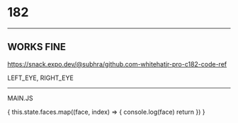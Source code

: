# 182
-------------




WORKS FINE
--------------

https://snack.expo.dev/@subhra/github.com-whitehatjr-pro-c182-code-ref




 LEFT_EYE,
 RIGHT_EYE


***********************************************************

MAIN.JS


{
                        this.state.faces.map((face, index) => {
                          console.log(face)
                            return <Filter1 key={index} face={face} />
                        })
                    }

